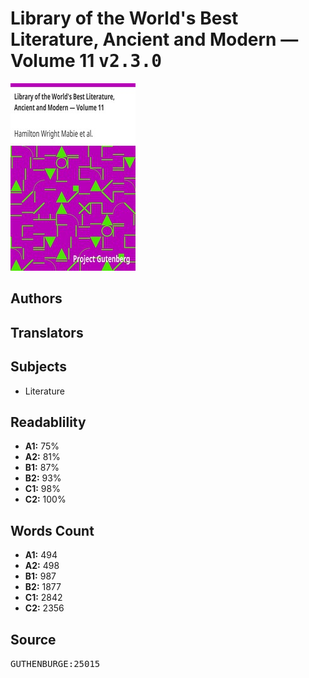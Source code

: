 # Library of the World's Best Literature, Ancient and Modern — Volume 11 <kbd>v2.3.0</kbd>

![](./cover.medium.jpg "")

## Authors



## Translators



## Subjects


 - Literature

## Readablility


 - **A1:** 75%
 - **A2:** 81%
 - **B1:** 87%
 - **B2:** 93%
 - **C1:** 98%
 - **C2:** 100%

## Words Count


 - **A1:** 494
 - **A2:** 498
 - **B1:** 987
 - **B2:** 1877
 - **C1:** 2842
 - **C2:** 2356

## Source


<kbd>GUTHENBURGE:25015</kbd>
